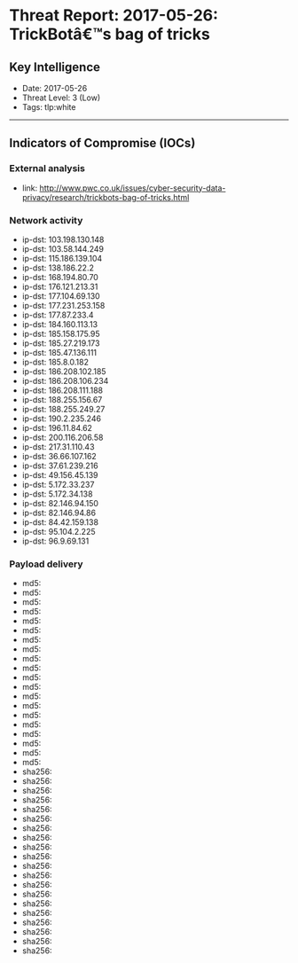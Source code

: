 # Threat Report: 2017-05-26: TrickBotâ€™s bag of tricks


## Key Intelligence
* Date: 2017-05-26
* Threat Level: 3 (Low)
* Tags: tlp:white

---

## Indicators of Compromise (IOCs)
### External analysis
* link: http://www.pwc.co.uk/issues/cyber-security-data-privacy/research/trickbots-bag-of-tricks.html

### Network activity
* ip-dst: 103.198.130.148
* ip-dst: 103.58.144.249
* ip-dst: 115.186.139.104
* ip-dst: 138.186.22.2
* ip-dst: 168.194.80.70
* ip-dst: 176.121.213.31
* ip-dst: 177.104.69.130
* ip-dst: 177.231.253.158
* ip-dst: 177.87.233.4
* ip-dst: 184.160.113.13
* ip-dst: 185.158.175.95
* ip-dst: 185.27.219.173
* ip-dst: 185.47.136.111
* ip-dst: 185.8.0.182
* ip-dst: 186.208.102.185
* ip-dst: 186.208.106.234
* ip-dst: 186.208.111.188
* ip-dst: 188.255.156.67
* ip-dst: 188.255.249.27
* ip-dst: 190.2.235.246
* ip-dst: 196.11.84.62
* ip-dst: 200.116.206.58
* ip-dst: 217.31.110.43
* ip-dst: 36.66.107.162
* ip-dst: 37.61.239.216
* ip-dst: 49.156.45.139
* ip-dst: 5.172.33.237
* ip-dst: 5.172.34.138
* ip-dst: 82.146.94.150
* ip-dst: 82.146.94.86
* ip-dst: 84.42.159.138
* ip-dst: 95.104.2.225
* ip-dst: 96.9.69.131

### Payload delivery
* md5: <md5>
* md5: <md5>
* md5: <md5>
* md5: <md5>
* md5: <md5>
* md5: <md5>
* md5: <md5>
* md5: <md5>
* md5: <md5>
* md5: <md5>
* md5: <md5>
* md5: <md5>
* md5: <md5>
* md5: <md5>
* md5: <md5>
* md5: <md5>
* md5: <md5>
* md5: <md5>
* md5: <md5>
* md5: <md5>
* sha256: <sha256>
* sha256: <sha256>
* sha256: <sha256>
* sha256: <sha256>
* sha256: <sha256>
* sha256: <sha256>
* sha256: <sha256>
* sha256: <sha256>
* sha256: <sha256>
* sha256: <sha256>
* sha256: <sha256>
* sha256: <sha256>
* sha256: <sha256>
* sha256: <sha256>
* sha256: <sha256>
* sha256: <sha256>
* sha256: <sha256>
* sha256: <sha256>
* sha256: <sha256>
* sha256: <sha256>
